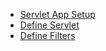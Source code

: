 * <a href="https://github.com/umaa-java-sept-2020/servlet-hello-world/blob/master/blogs/servlet-app-setup.md" target="_blank">Servlet App Setup</a>
* <a href="https://github.com/umaa-java-sept-2020/servlet-hello-world/blob/master/blogs/define-servlet.md" target="_blank">Define Servlet</a>
* <a href="https://github.com/umaa-java-sept-2020/servlet-hello-world/blob/master/blogs/define-filters.md" target="_blank"> Define Filters</a>
